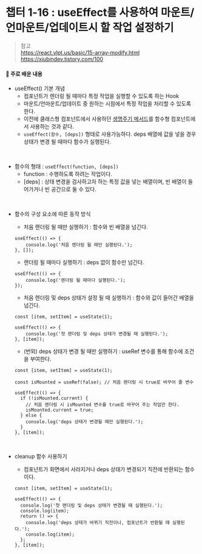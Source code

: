 # 챕터 1-16 : useEffect를 사용하여 마운트/언마운트/업데이트시 할 작업 설정하기

> 참고 <br> https://react.vlpt.us/basic/15-array-modify.html <br> https://xiubindev.tistory.com/100

#### 📕 주로 배운 내용

- useEffect() 기본 개념
  - 컴포넌트가 렌더링 될 때마다 특정 작업을 실행할 수 있도록 하는 Hook
  - 마운트/언마운트/업데이트 중 원하는 시점에서 특정 작업을 처리할 수 있도록 한다.
  - 이전에 클래스형 컴포넌트에서 사용하던 <u>생명주기 메서드</u>를 함수형 컴포넌트에서 사용하는 것과 같다.
  - `useEffect(함수, [deps])` 형태로 사용가능하다. deps 배열에 값을 넣을 경우 상태가 변경 될 때마다 함수가 실행된다.

<br>

- 함수의 형태 : `useEffect(function, [deps])`
  - function : 수행하도록 하려는 작업이다.
  - [deps] : 상태 변경을 검사하고자 하는 특정 값을 넣는 배열이며, 빈 배열이 들어가거나 빈 공간으로 둘 수 있다.

<br>

- 함수의 구성 요소에 따른 동작 방식

  - 처음 랜더링 될 때만 실행하기 : 함수와 빈 배열을 넘긴다.

  ```{.javascript}
  useEffect(() => {
      console.log('처음 렌더링 될 때만 실행된다.');
  }, []);
  ```

  - 랜더링 될 때마다 실행하기 : deps 없이 함수만 넘긴다.

  ```{.javascript}
  useEffect(() => {
      console.log('렌더링 될 때마다 실행된다.');
  });
  ```

  - 처음 렌더링 및 deps 상태가 설정 될 때 실행하기 : 함수와 값이 들어간 배열을 넘긴다.

  ```{.javascript}
  const [item, setItem] = useState(1);

  useEffect(() => {
      console.log('첫 랜더링 및 deps 상태가 변경될 때 실행된다.');
  }, [item]);
  ```

  - (번외) deps 상태가 변경 될 때만 실행하기 : useRef 변수를 통해 함수에 조건을 부여한다.

  ```{.javascript}
  const [item, setItem] = useState(1);

  const isMounted = useRef(false); // 처음 렌더링 시 true로 바꾸어 줄 변수

  useEffect(() => {
    if (!isMounted.current) {
      // 처음 렌더링 시 isMounted 변수를 true로 바꾸어 주는 작업만 한다.
      isMounted.current = true;
    } else {
      console.log('deps 상태가 변경될 때만 실행된다.');
    }
  }, [item]);
  ```

<br>

- cleanup 함수 사용하기

  - 컴포넌트가 화면에서 사라지거나 deps 상태가 변경되기 직전에 반환되는 함수이다.

  ```{.javascript}
  const [item, setItem] = useState(1);

  useEffect(() => {
    console.log('첫 랜더링 및 deps 상태가 변경될 때 실행된다.');
    console.log(item);
    return () => {
      console.log('deps 상태가 바뀌기 직전이나, 컴포넌트가 반환될 때 실행된다.');
      console.log(item);
    };
  }, [item]);
  ```
